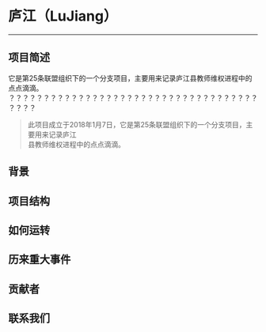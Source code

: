 # 庐江（LuJiang）
---------------
## 项目简述
它是第25条联盟组织下的一个分支项目，主要用来记录庐江县教师维权进程中的点点滴滴。
？？？？？？？？？？？？？？？？？？？？？？？？？？？？？？？？？？？？？？？？
>此项目成立于2018年1月7日，它是第25条联盟组织下的一个分支项目，主要用来记录庐江<br/>
县教师维权进程中的点点滴滴。
## 背景
## 项目结构
## 如何运转
## 历来重大事件
## 贡献者
## 联系我们
